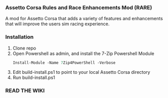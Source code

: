 ### Assetto Corsa Rules and Race Enhancements Mod (RARE)

A mod for Assetto Corsa that adds a variety of features and enhancements that will improve the users sim racing experience.

### Installation

1. Clone repo
2. Open Powershell as admin, and install the 7-Zip Powershell Module
   ```ps
   Install-Module -Name 7Zip4PowerShell -Verbose
   ```
3. Edit build-install.ps1 to point to your local Assetto Corsa directory
4. Run build-install.ps1

### READ THE WIKI
